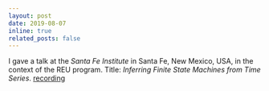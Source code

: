 ```yaml
---
layout: post
date: 2019-08-07
inline: true
related_posts: false
---
```


I gave a talk at the *Santa Fe Institute* in Santa Fe, New Mexico, USA, in the context of the REU program. Title: *Inferring Finite State Machines from Time Series*.  [recording](https://www.youtube.com/watch?v=0ukLLTJusPc)  
